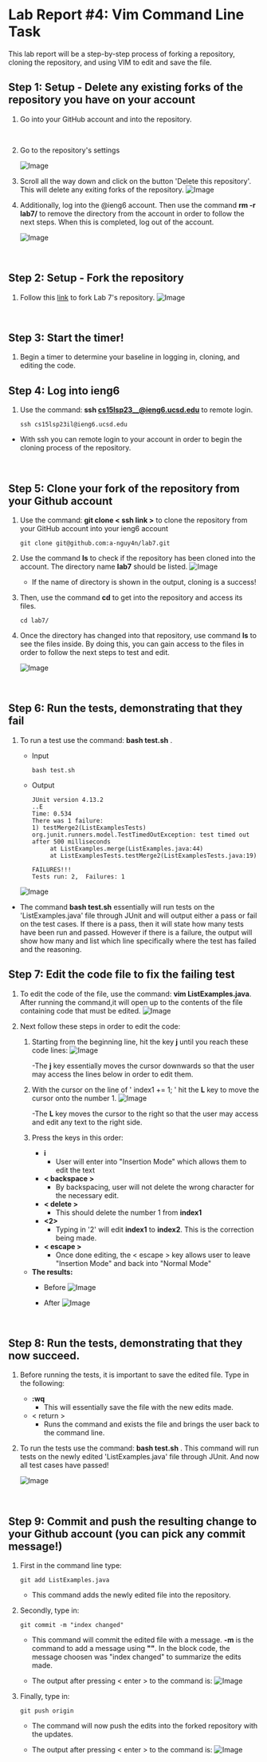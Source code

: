 # Lab Report #4: Vim Command Line Task 
This lab report will be a step-by-step process of forking a repository, cloning the repository, 
and using VIM to edit and save the file. 

## Step 1: Setup - Delete any existing forks of the repository you have on your account
  
  1) Go into your GitHub account and into the repository.
  <br>
   
   
  2) Go to the repository's settings <br>
  
  
     ![Image](GitSettings.png)
  
  
  3) Scroll all the way down and click on the button 'Delete this repository'. 
     This will delete any exiting forks of the repository. 
     ![Image](DeleteRepos..png)
  
  
  4) Additionally, log into the @ieng6 account. Then use the command **rm -r lab7/** to remove the directory
     from the account in order to follow the next steps. When this is completed, log out of the account. <br>
     
     
     ![Image](RemoveLab7.png)
  <br>


## Step 2: Setup - Fork the repository

  1) Follow this [link](https://github.com/ucsd-cse15l-s23/lab7) to fork Lab 7's repository. 
     ![Image](Forking7.png)
<br>


## Step 3: Start the timer!

  1) Begin a timer to determine your baseline in logging in, cloning, and editing the code. <br>


## Step 4: Log into ieng6

  1) Use the command: **ssh cs15lsp23__@ieng6.ucsd.edu** to remote login. 
     ```
     ssh cs15lsp23il@ieng6.ucsd.edu
     ```
  
  - With ssh you can remote login to your account in order to begin the cloning process of the repository.
    

<br>


## Step 5: Clone your fork of the repository from your Github account
  1) Use the command: **git clone < ssh link >** to clone the repository from your GitHub account into your ieng6 account
     ```
     git clone git@github.com:a-nguy4n/lab7.git
     ```
     
  2) Use the command **ls** to check if the repository has been cloned into the account. The directory name **lab7** should be listed. 
      ![Image](Lab7Check.png)
   
     - If the name of directory is shown in the output, cloning is a success!

  3) Then, use the command **cd** to get into the repository and access its files. 
     ```
     cd lab7/
     ```

  4) Once the directory has changed into that repository, use command **ls** to see the files inside. 
     By doing this, you can gain access to the files in order to follow the next steps to test and edit. 
     
      ![Image](Lab7LS.png) 
     
<br>


## Step 6: Run the tests, demonstrating that they fail
  1) To run a test use the command: **bash test.sh** . 
     - Input
       ```
       bash test.sh
       ```
     - Output 
       ```
       JUnit version 4.13.2
       ..E
       Time: 0.534
       There was 1 failure:
       1) testMerge2(ListExamplesTests)
       org.junit.runners.model.TestTimedOutException: test timed out after 500 milliseconds
            at ListExamples.merge(ListExamples.java:44)
            at ListExamplesTests.testMerge2(ListExamplesTests.java:19)

       FAILURES!!!
       Tests run: 2,  Failures: 1
       ```
       
      ![Image](FailTest.png) 

  - The command **bash test.sh** essentially will run tests on the 'ListExamples.java' file through JUnit and 
    will output either a pass or fail on the test cases. If there is a pass, then it will state how many tests have been run
    and passed. However if there is a failure, the output will show how many and list which line specifically where the test has
    failed and the reasoning. <br>


## Step 7: Edit the code file to fix the failing test
  1) To edit the code of the file, use the command: **vim ListExamples.java**. After running the command,it 
     will open up to the contents of the file containing code that must be edited. 
     ![Image](OpenContents.png) <br>
  
  
  2) Next follow these steps in order to edit the code: 
     
     1. Starting from the beginning line, hit the key **j** until you reach these code lines:
         ![Image](CodeLine.png)
         
         -The **j** key essentially moves the cursor downwards so that the user may access 
          the lines below in order to edit them. 
     
     2. With the cursor on the line of ' index1 += 1; ' hit the **L** key to move the cursor 
        onto the number 1. 
        ![Image](CursorOne.png)

         -The **L** key moves the cursor to the right so that the user may access and edit any text
          to the right side. 
    
     
     3. Press the keys in this order:
        - **i** 
          - User will enter into "Insertion Mode" which allows them to edit the text
        - **< backspace >** 
          - By backspacing, user will not delete the wrong character for the necessary edit.
        - **< delete >**
          - This should delete the number 1 from **index1**
        - **<2>**
          - Typing in '2' will edit **index1** to **index2**. This is the correction being made.
        - **< escape >**
          - Once done editing, the < escape > key allows user to leave "Insertion Mode" and back into
            "Normal Mode"
            
      - **The results:**
        - Before
          ![Image](CursorOne.png)

        - After
          ![Image](EditTwo.png)
<br>


## Step 8: Run the tests, demonstrating that they now succeed.

  1) Before running the tests, it is important to save the edited file. 
     Type in the following: 
     - **:wq** 
       - This will essentially save the file with the new edits made. 
     - < return >
       - Runs the command and exists the file and brings the user back to the command line.
     
  2) To run the tests use the command: **bash test.sh** . This command will run tests on the newly edited 'ListExamples.java' file 
     through JUnit. And now all test cases have passed!
     
     ![Image](PassTest.png)
<br>
    

## Step 9: Commit and push the resulting change to your Github account (you can pick any commit message!)

  1) First in the command line type: 
     ```
     git add ListExamples.java
     ``` 
     - This command adds the newly edited file into the repository. <br>
     
     
  2) Secondly, type in: 
     ```
     git commit -m "index changed"
     ```
     - This command will commit the edited file with a message. **-m** is the command to add a message using **""**. 
       In the block code, the message choosen was "index changed" to summarize the edits made. 
       
     - The output after pressing < enter > to the command is: 
       ![Image](Commit.png)
  
  3) Finally, type in: 
     ```
     git push origin
     ```
     - The command will now push the edits into the forked repository with the updates. 

     - The output after pressing < enter > to the command is: 
       ![Image](PushOrigin.png)












